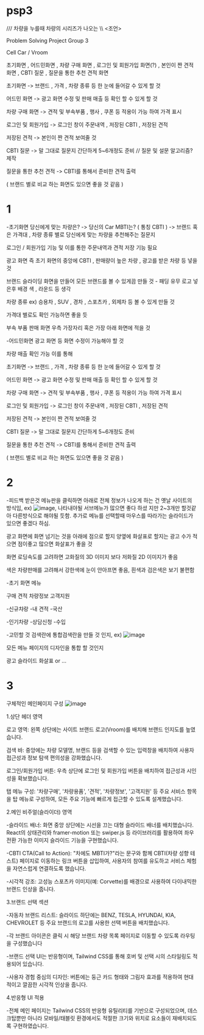 # psp3
///  차량을 누를때 차량의 시리즈가 나오는 \\\ <조언>

Problem Solving Project Group 3

Cell Car / Vroom

초기화면 , 어드민화면 , 차량 구매 화면 , 로그인 및 회원가입 화면(?) , 본인이 짠 견적 화면 , CBTI 질문 , 질문을 통한 추천 견적 화면

초기화면 -> 브랜드 , 가격 , 차량 종류 등 한 눈에 들어갈 수 있게 할 것

어드민 화면 -> 광고 화면 수정 및 판매 매출 등 확인 할 수 있게 할 것

차량 구매 화면 -> 견적 및 부속부품 , 행사 , 쿠폰 등 적용이 가능 하여 가격 표시

로그인 및 회원가입 -> 로그인 창이 주문내역 , 저장된 CBTI , 저장된 견적

저장된 견적 -> 본인이 짠 견적 보여줄 것

CBTI 질문 -> 말 그대로 질문지 간단하게 5~6개정도 준비  // 질문 및 설문 알고리즘? 제작

질문을 통한 추천 견적 -> CBTI를 통해서 준비한 견적 출력

( 브랜드 별로 비교 하는 화면도 있으면 좋을 것 같음 )

# 1
-초기화면
  당신에게 맞는 차량은? -> 당신의 Car MBTI는? ( 통칭 CBTI )
  -> 브랜드 혹은 가격대 , 차량 종류 별로 당신에게 맞는 차량을 추천해주는 질문지

  로그인 / 회원가입 기능 및 이를 통한 주문내역과 견적 저장 기능 필요

  광고 화면 즉 초기 화면의 중앙에 CBTI , 판매량이 높은 차량 , 광고를 받은 차량 등 넣을 것

  브랜드 슬라이딩 화면을 만들어 모든 브랜드를 볼 수 있게끔 만들 것 - 패딩 유무 로고 넣은후 배경 색 , 라운드 등 생각 

  차량 종류 ex) 승용차 , SUV , 경차 , 스포츠카 , 외제차 등 볼 수 있게 만들 것

  가격대 별로도 확인 가능하면 좋을 듯

  부속 부품 판매 화면 우측 가장자리 혹은 가장 아래 화면에 적을 것


-어드민화면
  광고 화면 등 화면 수정이 가능해야 할 것

  차량 매출 확인 가능
    이를 통해 


초기화면 -> 브랜드 , 가격 , 차량 종류 등 한 눈에 들어갈 수 있게 할 것

어드민 화면 -> 광고 화면 수정 및 판매 매출 등 확인 할 수 있게 할 것

차량 구매 화면 -> 견적 및 부속부품 , 행사 , 쿠폰 등 적용이 가능 하여 가격 표시

로그인 및 회원가입 -> 로그인 창이 주문내역 , 저장된 CBTI , 저장된 견적

저장된 견적 -> 본인이 짠 견적 보여줄 것

CBTI 질문 -> 말 그대로 질문지 간단하게 5~6개정도 준비

질문을 통한 추천 견적 -> CBTI를 통해서 준비한 견적 출력

( 브랜드 별로 비교 하는 화면도 있으면 좋을 것 같음 )




# 2

-피드백 받은것
  메뉴판을 클릭하면 아래로 전체 정보가 나오게 하는 건 옛날 사이트의 방식임, ex) ![image](https://github.com/user-attachments/assets/212d49a7-60f9-424d-a370-62b73e846d9c), 나타내야될 서브메뉴가 많으면 좋다 하셨 
  지만 2~3개만 할것같아 다른방식으로 해야될 듯함. 추가로 메뉴를 선택할때 마우스를 따라가는 슬라이드가 있으면 좋겠다 하심.
 
  광고 화면에 화면 넘기는 것을 아래에 점으로 할지 양옆에 화살표로 할지는 광고 수가 적으면 점이좋고 많으면 화살표가 좋을 것

  화면 로딩속도를 고려하면 고화질의 3D 이미지 보다 저화질 2D 이미지가 좋음

  색은 차량판매를 고려해서 강한색에 눈이 안아프면 좋음, 흰색과 검은색은 보기 불편함


-초기 화면 메뉴

   구매       견적    차량정보    고객지원
   
-신규챠랑   -내 견적   -국산

-인기차량   -상담신청  -수입


-고민할 것
  검색란에 통합검색란을 만들 것 인지, ex) ![image](https://github.com/user-attachments/assets/238c0104-446c-4ebd-8caa-aaea9bb0b227)

  모든 메뉴 페이지의 디자인을 통합 할 것인지 
  
  광고 슬라이드 화살표 or ...


# 3
구체적인 메인페이지 구성
![image](https://github.com/user-attachments/assets/7d52acf9-1b02-4072-954c-06e791713f38)

1.상단 헤더 영역

로고 영역: 왼쪽 상단에는 사이트 브랜드 로고(Vroom)를 배치해 브랜드 인지도를 높였습니다.

검색 바: 중앙에는 차량 모델명, 브랜드 등을 검색할 수 있는 입력창을 배치하여 사용자 접근성과 정보 탐색 편의성을 강화했습니다.

로그인/회원가입 버튼: 우측 상단에 로그인 및 회원가입 버튼을 배치하여 접근성과 시인성을 확보했습니다.

탭 메뉴 구성: '차량구매', '차량용품', '견적', '차량정보', '고객지원' 등 주요 서비스 항목을 탑 메뉴로 구성하여, 모든 주요 기능에 빠르게 접근할 수 있도록 설계했습니다.

2.메인 비주얼(슬라이더) 영역

-슬라이드 배너: 화면 중앙 상단에는 시선을 끄는 대형 슬라이드 배너를 배치했습니다. React의 상태관리와 framer-motion 또는 swiper.js 등 라이브러리를 활용하여 좌우 전환 가능한 이미지 슬라이드 기능을 구현했습니다.

-CBTI CTA(Call to Action): "차에도 MBTI가?"라는 문구와 함께 CBTI(차량 성향 테스트) 페이지로 이동하는 링크 버튼을 삽입하여, 사용자의 참여를 유도하고 서비스 체험을 자연스럽게 연결하도록 했습니다.

-시각적 강조: 고성능 스포츠카 이미지(예: Corvette)를 배경으로 사용하여 다이내믹한 브랜드 인상을 줍니다.

3.브랜드 선택 섹션

-자동차 브랜드 리스트: 슬라이드 하단에는 BENZ, TESLA, HYUNDAI, KIA, CHEVROLET 등 주요 브랜드의 로고를 사용한 선택 버튼을 배치했습니다.

-각 브랜드 아이콘은 클릭 시 해당 브랜드 차량 목록 페이지로 이동할 수 있도록 라우팅을 구성했습니다

-브랜드 선택 UI는 반응형이며, Tailwind CSS를 통해 호버 및 선택 시의 스타일링도 적용되어 있습니다.

-사용자 경험 중심의 디자인: 버튼에는 둥근 카드 형태와 그림자 효과를 적용하여 현대적이고 깔끔한 시각적 인상을 줍니다.

4.반응형 UI 적용

-전체 메인 페이지는 Tailwind CSS의 반응형 유틸리티를 기반으로 구성되었으며, 데스크탑뿐만 아니라 모바일/태블릿 환경에서도 적절한 크기와 위치로 요소들이 재배치되도록 구현하였습니다.
